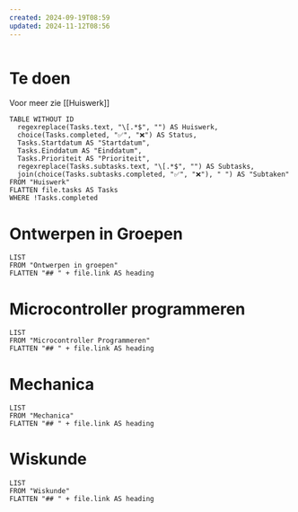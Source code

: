 ```yaml
---
created: 2024-09-19T08:59
updated: 2024-11-12T08:56
---
```

```toc
```

# Te doen
Voor meer zie [[Huiswerk]]
```dataview
TABLE WITHOUT ID 
  regexreplace(Tasks.text, "\[.*$", "") AS Huiswerk, 
  choice(Tasks.completed, "✅", "❌") AS Status, 
  Tasks.Startdatum AS "Startdatum", 
  Tasks.Einddatum AS "Einddatum",  
  Tasks.Prioriteit AS "Prioriteit", 
  regexreplace(Tasks.subtasks.text, "\[.*$", "") AS Subtasks, 
  join(choice(Tasks.subtasks.completed, "✅", "❌"), " ") AS "Subtaken"
FROM "Huiswerk"
FLATTEN file.tasks AS Tasks
WHERE !Tasks.completed
```

# Ontwerpen in Groepen 
```dataview
LIST
FROM "Ontwerpen in groepen"
FLATTEN "## " + file.link AS heading
```

# Microcontroller programmeren
```dataview
LIST
FROM "Microcontroller Programmeren"
FLATTEN "## " + file.link AS heading
```

# Mechanica
```dataview
LIST
FROM "Mechanica"
FLATTEN "## " + file.link AS heading
```

# Wiskunde
```dataview
LIST
FROM "Wiskunde"
FLATTEN "## " + file.link AS heading
```

